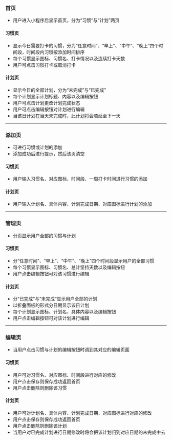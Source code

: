 ### 首页

- 用户进入小程序后显示首页，分为“习惯”与“计划”两页

#### 习惯页

- 显示今日需要打卡的习惯，分为“任意时间”、“早上”、“中午”、“晚上”四个时间段，时间段内习惯按添加时间排序
- 每个习惯显示图标、习惯名、打卡情况以及连续打卡天数
- 用户可点击习惯打卡或取消打卡

#### 计划页

- 显示今日的全部计划，分为“未完成”与“已完成”
- 每个计划显示计划标题、内容以及编辑按钮
- 用户可点击计划更改计划完成状态
- 用户可点击编辑按钮对计划进行编辑
- 当该日计划在当天未完成时，此计划将会顺延至下一天

------

### 添加页

- 可进行习惯或计划的添加
- 添加成功后进行提示，然后该页清空

#### 习惯页

- 用户输入习惯名、对应图标、时间段、一周打卡时间进行习惯的添加

#### 计划页

- 用户输入计划名、具体内容、计划完成日期、对应图标进行计划的添加

------

### 管理页

- 分页显示用户全部的习惯与计划

#### 习惯页

- 分“任意时间”、“早上”、“中午”、“晚上”四个时间段显示用户的全部习惯
- 每个习惯显示图标、习惯名、总计坚持天数以及编辑按钮
- 用户点击编辑按钮可对该习惯进行编辑

#### 计划页

- 分“已完成”与“未完成”显示用户全部的计划
- 以折叠面板的形式分日期显示该日计划
- 每个计划显示图标、计划名、具体内容以及编辑按钮
- 用户点击编辑按钮可对该计划进行编辑

------

### 编辑页

- 当用户点击习惯与计划的编辑按钮时调到其对应的编辑页面

#### 习惯页

- 用户可对习惯名、对应图标、时间段进行对应的修改
- 用户点击保存则保存成功返回首页
- 用户点击删除则删除该习惯

#### 计划页

- 用户可对计划名、具体内容、计划完成日期、对应图标进行对应的修改
- 用户点击保存则保存成功返回首页
- 用户点击删除则删除该计划
- 当用户对已完成计划进行日期修改时将会把该计划归到对应日期的未完成中去

